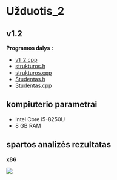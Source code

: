 # Užduotis_2

## v1.2

**Programos dalys :**
* [v1_2.cpp](https://github.com/siveta/Uzduotis_2/blob/v1.2/v1_2.cpp)
* [strukturos.h](https://github.com/siveta/Uzduotis_2/blob/v1.2/strukturos.h)
* [strukturos.cpp](https://github.com/siveta/Uzduotis_2/blob/v1.2/strukturos.cpp)
* [Studentas.h](https://github.com/siveta/Uzduotis_2/blob/v1.2/Studentas.h)
* [Studentas.cpp](https://github.com/siveta/Uzduotis_2/blob/v1.2/Studentas.cppp)

## kompiuterio parametrai
* Intel Core i5-8250U
* 8 GB RAM 

## spartos analizės rezultatas
**x86**

![](https://github.com/siveta/Uzduotis_2/blob/v1.2/speedTest.png)
